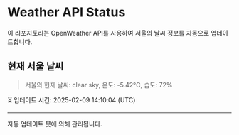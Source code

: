 
# Weather API Status

이 리포지토리는 OpenWeather API를 사용하여 서울의 날씨 정보를 자동으로 업데이트합니다.

## 현재 서울 날씨
> 서울의 현재 날씨: clear sky, 온도: -5.42°C, 습도: 72%

⏳ 업데이트 시간: 2025-02-09 14:10:04 (UTC)

---
자동 업데이트 봇에 의해 관리됩니다.
